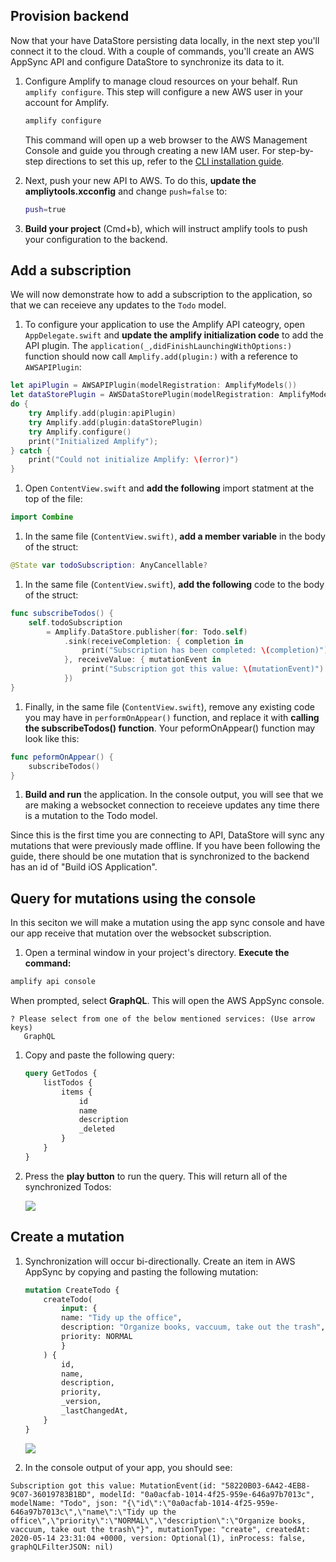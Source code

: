## Provision backend
Now that your have DataStore persisting data locally, in the next step you'll connect it to the cloud. With a couple of commands, you'll create an AWS AppSync API and configure DataStore to synchronize its data to it.

1. Configure Amplify to manage cloud resources on your behalf. Run `amplify configure`. This step will configure a new AWS user in your account for Amplify.

    ```bash
    amplify configure
    ```

   This command will open up a web browser to the AWS Management Console and guide you through creating a new IAM user. For step-by-step directions to set this up, refer to the [CLI installation guide](~/cli/start/install.md).

1. Next, push your new API to AWS. To do this, **update the ampliytools.xcconfig** and change `push=false` to:
    ```bash
    push=true
    ```

1. **Build your project** (Cmd+b), which will instruct amplify tools to push your configuration to the backend.

##  Add a subscription
We will now demonstrate how to add a subscription to the application, so that we can receieve any updates to the `Todo` model.
1. To configure your application to use the Amplify API cateogry, open `AppDelegate.swift` and **update the amplify initialization code** to add the API plugin.  The `application(_,didFinishLaunchingWithOptions:)` function should now call `Amplify.add(plugin:)` with a reference to `AWSAPIPlugin`:
  ```swift
  let apiPlugin = AWSAPIPlugin(modelRegistration: AmplifyModels())
  let dataStorePlugin = AWSDataStorePlugin(modelRegistration: AmplifyModels())
  do {
      try Amplify.add(plugin:apiPlugin)
      try Amplify.add(plugin:dataStorePlugin)
      try Amplify.configure()
      print("Initialized Amplify");
  } catch {
      print("Could not initialize Amplify: \(error)")
  }
  ```

1. Open `ContentView.swift` and **add the following** import statment at the top of the file:
  ```swift
  import Combine
  ```

1. In the same file (`ContentView.swift)`, **add a member variable** in the body of the struct:
  ```swift
  @State var todoSubscription: AnyCancellable?
  ```

1. In the same file (`ContentView.swift`), **add the following** code to the body of the struct:
  ```swift
  func subscribeTodos() {
      self.todoSubscription
          = Amplify.DataStore.publisher(for: Todo.self)
              .sink(receiveCompletion: { completion in
                  print("Subscription has been completed: \(completion)")
              }, receiveValue: { mutationEvent in
                  print("Subscription got this value: \(mutationEvent)")
              })
  }
  ```

1.  Finally, in the same file (`ContentView.swift`), remove any existing code you may have in `performOnAppear()` function, and replace it with **calling the subscribeTodos() function**.  Your peformOnAppear() function may look like this:
  ```swift
  func peformOnAppear() {
      subscribeTodos()
  }
  ```

1.  **Build and run** the application.  In the console output, you will see that we are making a websocket connection to receieve updates any time there is a mutation to the Todo model.

Since this is the first time you are connecting to API, DataStore will sync any mutations that were previously made offline.  If you have been following the guide, there should be one mutation that is synchronized to the backend has an id of "Build iOS Application".

## Query for mutations using the console

In this seciton we will make a mutation using the app sync console and have our app receive that mutation over the websocket subscription.

1. Open a terminal window in your project's directory. **Execute the command:**
  ```bash
  amplify api console
  ```
  
  When prompted, select **GraphQL**. This will open the AWS AppSync console.
   ```Console
   ? Please select from one of the below mentioned services: (Use arrow keys)
      GraphQL 
   ```

1. Copy and paste the following query:

    ```graphql
    query GetTodos {
        listTodos {
            items {
                id
                name
                description
                _deleted
            }
        }
    }
    ```

1. Press the **play button** to run the query. This will return all of the synchronized Todos:

    ![](~/images/lib/getting-started/ios/set-up-ios-appsync-query.png)

## Create a mutation

1. Synchronization will occur bi-directionally. Create an item in AWS AppSync by copying and pasting the following mutation:

    ```graphql
    mutation CreateTodo {
        createTodo(
            input: {
            name: "Tidy up the office",
            description: "Organize books, vaccuum, take out the trash",
            priority: NORMAL
            }
        ) {
            id,
            name,
            description,
            priority,
            _version,
            _lastChangedAt,
        }
    }
    ```

    ![](~/images/lib/getting-started/ios/set-up-ios-appsync-create.png)

1. In the console output of your app, you should see:

  ```console
  Subscription got this value: MutationEvent(id: "58220B03-6A42-4EB8-9C07-36019783B1BD", modelId: "0a0acfab-1014-4f25-959e-646a97b7013c", modelName: "Todo", json: "{\"id\":\"0a0acfab-1014-4f25-959e-646a97b7013c\",\"name\":\"Tidy up the office\",\"priority\":\"NORMAL\",\"description\":\"Organize books, vaccuum, take out the trash\"}", mutationType: "create", createdAt: 2020-05-14 23:31:04 +0000, version: Optional(1), inProcess: false, graphQLFilterJSON: nil)
  ```
